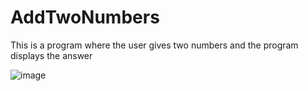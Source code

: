 # AddTwoNumbers
This is a program where the user gives two numbers and the program displays the answer

![image](https://github.com/zoikar/AddTwoNumbers/assets/134593799/3edc2723-219f-425f-9afd-a7a6125b7e60)
